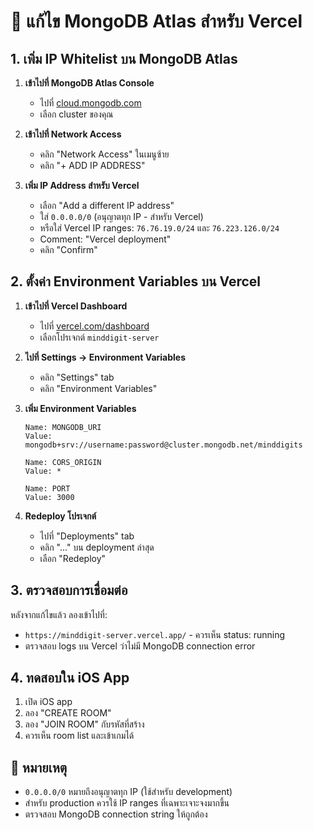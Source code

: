 # 🔧 แก้ไข MongoDB Atlas สำหรับ Vercel

## 1. เพิ่ม IP Whitelist บน MongoDB Atlas

1. **เข้าไปที่ MongoDB Atlas Console**
   - ไปที่ [cloud.mongodb.com](https://cloud.mongodb.com)
   - เลือก cluster ของคุณ

2. **เข้าไปที่ Network Access**
   - คลิก "Network Access" ในเมนูซ้าย
   - คลิก "+ ADD IP ADDRESS"

3. **เพิ่ม IP Address สำหรับ Vercel**
   - เลือก "Add a different IP address"
   - ใส่ `0.0.0.0/0` (อนุญาตทุก IP - สำหรับ Vercel)
   - หรือใส่ Vercel IP ranges: `76.76.19.0/24` และ `76.223.126.0/24`
   - Comment: "Vercel deployment"
   - คลิก "Confirm"

## 2. ตั้งค่า Environment Variables บน Vercel

1. **เข้าไปที่ Vercel Dashboard**
   - ไปที่ [vercel.com/dashboard](https://vercel.com/dashboard)
   - เลือกโปรเจกต์ `minddigit-server`

2. **ไปที่ Settings → Environment Variables**
   - คลิก "Settings" tab
   - คลิก "Environment Variables"

3. **เพิ่ม Environment Variables**
   ```
   Name: MONGODB_URI
   Value: mongodb+srv://username:password@cluster.mongodb.net/minddigits
   
   Name: CORS_ORIGIN  
   Value: *
   
   Name: PORT
   Value: 3000
   ```

4. **Redeploy โปรเจกต์**
   - ไปที่ "Deployments" tab
   - คลิก "..." บน deployment ล่าสุด
   - เลือก "Redeploy"

## 3. ตรวจสอบการเชื่อมต่อ

หลังจากแก้ไขแล้ว ลองเข้าไปที่:
- `https://minddigit-server.vercel.app/` - ควรเห็น status: running
- ตรวจสอบ logs บน Vercel ว่าไม่มี MongoDB connection error

## 4. ทดสอบใน iOS App

1. เปิด iOS app 
2. ลอง "CREATE ROOM" 
3. ลอง "JOIN ROOM" กับรหัสที่สร้าง
4. ควรเห็น room list และเข้าเกมได้

## 📝 หมายเหตุ

- `0.0.0.0/0` หมายถึงอนุญาตทุก IP (ใช้สำหรับ development)
- สำหรับ production ควรใช้ IP ranges ที่เฉพาะเจาะจงมากขึ้น
- ตรวจสอบ MongoDB connection string ให้ถูกต้อง 